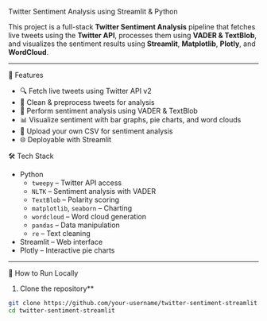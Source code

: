   Twitter Sentiment Analysis using Streamlit & Python

This project is a full-stack **Twitter Sentiment Analysis** pipeline that fetches live tweets using the **Twitter API**, processes them using **VADER & TextBlob**, and visualizes the sentiment results using **Streamlit**, **Matplotlib**, **Plotly**, and **WordCloud**.

---

📌 Features

- 🔍 Fetch live tweets using Twitter API v2
- 🧹 Clean & preprocess tweets for analysis
- 💬 Perform sentiment analysis using VADER & TextBlob
- 📊 Visualize sentiment with bar graphs, pie charts, and word clouds
- 💾 Upload your own CSV for sentiment analysis
- 🌐 Deployable with Streamlit


 🛠️ Tech Stack

- Python
  - `tweepy` – Twitter API access
  - `NLTK` – Sentiment analysis with VADER
  - `TextBlob` – Polarity scoring
  - `matplotlib`, `seaborn` – Charting
  - `wordcloud` – Word cloud generation
  - `pandas` – Data manipulation
  - `re` – Text cleaning
- Streamlit – Web interface
- Plotly – Interactive pie charts

---

🚀 How to Run Locally

1. Clone the repository**
```bash
git clone https://github.com/your-username/twitter-sentiment-streamlit.git
cd twitter-sentiment-streamlit
